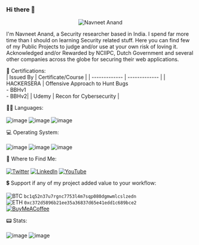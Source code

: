 ### Hi there 👋

<p align="center">
  <!--<a href="#">--><img src="https://i.imgur.com/eTkqPbs.png" alt="Navneet Anand" width="">
</p>
  
I'm Navneet Anand, a Security researcher based in India. I spend far more time than I should on learning Security related stuff. Here you can find few of my Public Projects to judge and/or use at your own risk of loving it.
<br>Acknowledged and/or Rewarded by NCIIPC, Dutch Government and several other companies across the globe for securing their web applications.

🎯 Certifications:<br>
| Issued By  | Certificate/Course |
| ------------- | ------------- |
| HACKERSERA  | Offensive Approach to Hunt Bugs <br>- BBHv1 <br>- BBHv2|
| Udemy | Recon for Cybersecurity  |


👩‍💻 Languages:<br><br>
![image](https://img.shields.io/badge/C-00599C?style=for-the-badge&logo=c&logoColor=white)
![image](https://img.shields.io/badge/C%2B%2B-00599C?style=for-the-badge&logo=c%2B%2B&logoColor=white)
![image](https://img.shields.io/badge/HTML5-E34F26?style=for-the-badge&logo=html5&logoColor=white)
<!--![image](https://img.shields.io/badge/Go-00ADD8?style=for-the-badge&logo=go&logoColor=white)-->
<!--![image](https://img.shields.io/badge/Java-ED8B00?style=for-the-badge&logo=java&logoColor=white)-->
<!--![image](https://img.shields.io/badge/PHP-777BB4?style=for-the-badge&logo=php&logoColor=white)-->
<!--![image](https://img.shields.io/badge/Python-FFD43B?style=for-the-badge&logo=python&logoColor=blue)-->


💻 Operating System:<br><br>
![image](https://img.shields.io/badge/Android-3DDC84?style=for-the-badge&logo=android&logoColor=white)
![image](https://img.shields.io/badge/Linux-FCC624?style=for-the-badge&logo=linux&logoColor=black)
![image](https://img.shields.io/badge/Windows-0078D6?style=for-the-badge&logo=windows&logoColor=white)
<!--![image](https://img.shields.io/badge/mac%20os-000000?style=for-the-badge&logo=apple&logoColor=white)-->
<!--![image](https://img.shields.io/badge/iOS-000000?style=for-the-badge&logo=ios&logoColor=white)-->


👨 Where to Find Me:<br><br>
<a href="https://twitter.com/n4vn337"><img src="https://img.shields.io/badge/Twitter-1DA1F2?style=for-the-badge&logo=twitter&logoColor=white" alt="Twitter"></a>
<a href="https://www.linkedin.com/in/21navneet/"><img src="https://img.shields.io/badge/LinkedIn-0077B5?style=for-the-badge&logo=linkedin&logoColor=white" alt="LinkedIn"></a>
<a href="https://www.youtube.com/c/pwnedbyNavneet"><img src="https://img.shields.io/badge/YouTube-FF0000?style=for-the-badge&logo=youtube&logoColor=white" alt="YouTube"></a>


💲 Support if any of my project added value to your workflow:<br><br>
<img src="https://img.shields.io/badge/BTC-9C6205?logoWidth=17&style=for-the-badge&logo=bitcoin" alt="BTC"> `bc1q52n37u7rgnc7753l4m7sqp080dgmwmlcslzedn`<br>
<img src="https://img.shields.io/badge/ETH_ERC20-454A75?logoWidth=16&style=for-the-badge&logo=ethereum&logoColor=75A6C6" alt="ETH"> `0xc372d5896b21ee35a36837d65e41edd1c689bce2`<br>
<a href="https://www.buymeacoffee.com/n4vn337"><img src="https://img.shields.io/badge/Buy_Me_A_Coffee-FFDD00?style=for-the-badge&logo=buy-me-a-coffee&logoColor=black" alt="BuyMeACoffee"></a>

📟 Stats:<br><br>
![image](https://github-readme-stats.vercel.app/api?username=n4vn337)
![image](https://github-readme-streak-stats.herokuapp.com/?user=n4vn337)
